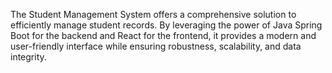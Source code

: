 The Student Management System offers a comprehensive solution to efficiently manage student records. By leveraging the power of Java Spring Boot for the backend and React for the frontend, it provides a modern and user-friendly interface while ensuring robustness, scalability, and data integrity.

